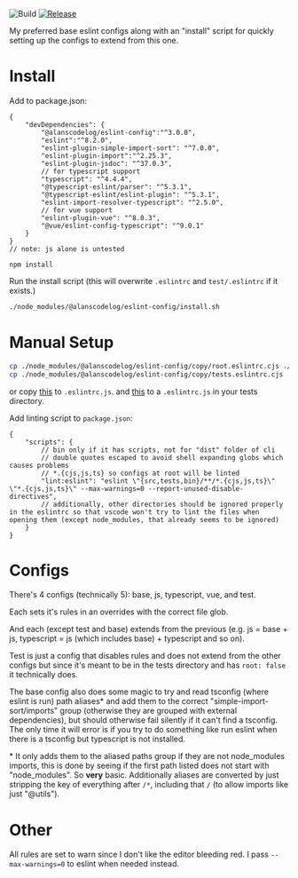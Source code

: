 ![Build](https://github.com/alanscodelog/eslint-config/workflows/Build/badge.svg)
[![Release](https://github.com/alanscodelog/eslint-config/workflows/Release/badge.svg)](https://www.npmjs.com/package/@alanscodelog/eslint-config)

My preferred base eslint configs along with an "install" script for quickly setting up the configs to extend from this one.

# Install


Add to package.json:

```jsonc
{
	"devDependencies": {
		"@alanscodelog/eslint-config":"^3.0.0",
		"eslint":"^8.2.0",
		"eslint-plugin-simple-import-sort": "^7.0.0",
		"eslint-plugin-import":"^2.25.3",
		"eslint-plugin-jsdoc": "^37.0.3",
		// for typescript support
		"typescript": "^4.4.4",
		"@typescript-eslint/parser": "^5.3.1",
		"@typescript-eslint/eslint-plugin": "^5.3.1",
		"eslint-import-resolver-typescript": "^2.5.0",
		// for vue support
		"eslint-plugin-vue": "^8.0.3",
		"@vue/eslint-config-typescript": "^9.0.1"
	}
}
// note: js alone is untested
```

```
npm install
```

Run the install script (this will overwrite `.eslintrc` and `test/.eslintrc` if it exists.)
```bash
./node_modules/@alanscodelog/eslint-config/install.sh
```

# Manual Setup

```bash
cp ./node_modules/@alanscodelog/eslint-config/copy/root.eslintrc.cjs ./.eslintrc.cjs
cp ./node_modules/@alanscodelog/eslint-config/copy/tests.eslintrc.cjs ./tests/.eslintrc.cjs
```
or copy [this](https://github.com/AlansCodeLog/eslint-config/blob/master/copy/root.eslintrc.cjs) to `.eslintrc.js`.
and [this](https://github.com/AlansCodeLog/eslint-config/blob/master/copy/root.eslintrc.cjs) to a `.eslintrc.js` in your tests directory.

Add linting script to `package.json`:
```jsonc
{
	"scripts": {
		// bin only if it has scripts, not for "dist" folder of cli
		// double quotes escaped to avoid shell expanding globs which causes problems
		// *.{cjs,js,ts} so configs at root will be linted
		"lint:eslint": "eslint \"{src,tests,bin}/**/*.{cjs,js,ts}\" \"*.{cjs,js,ts}\" --max-warnings=0 --report-unused-disable-directives",
		// additionally, other directories should be ignored properly in the eslintrc so that vscode won't try to lint the files when opening them (except node_modules, that already seems to be ignored)
	}
}
```


# Configs

There's 4 configs (technically 5): base, js, typescript, vue, and test.

Each sets it's rules in an overrides with the correct file glob.

And each (except test and base) extends from the previous (e.g. js = base + js, typescript = js (which includes base) + typescript and so on).

Test is just a config that disables rules and does not extend from the other configs but since it's meant to be in the tests directory and has `root: false` it technically does.

The base config also does some magic to try and read tsconfig (where eslint is run) path aliases\* and add them to the correct "simple-import-sort/imports" group (otherwise they are grouped with external dependencies), but should otherwise fail silently if it can't find a tsconfig. The only time it will error is if you try to do something like run eslint when there is a tsconfig but typescript is not installed.

\* It only adds them to the aliased paths group if they are not node_modules imports, this is done by seeing if the first path listed does not start with "node_modules". So **very** basic. Additionally aliases are converted by just stripping the key of everything after `/*`, including that `/` (to allow imports like just "@utils").

# Other

All rules are set to warn since I don't like the editor bleeding red. I pass `--max-warnings=0` to eslint when needed instead.
